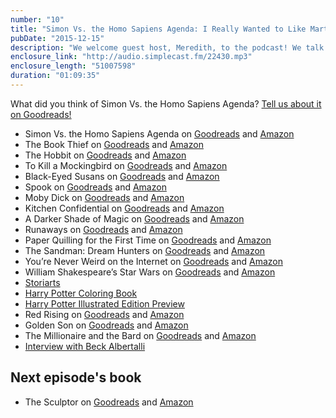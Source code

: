 ```yaml
---
number: "10"
title: "Simon Vs. the Homo Sapiens Agenda: I Really Wanted to Like Martin!"
pubDate: "2015-12-15"
description: "We welcome guest host, Meredith, to the podcast! We talk about the start of the Eclectic Read-a-thon starting the evening of Dec 19. We list our book wish list for Christmas; just message us for our addresses. And we discuss emotions during the high school years."
enclosure_link: "http://audio.simplecast.fm/22430.mp3"
enclosure_length: "51007598"
duration: "01:09:35"
---
```

What did you think of Simon Vs. the Homo Sapiens Agenda? [Tell us about it on Goodreads!](https://www.goodreads.com/topic/show/17607770-simon-vs-the-homo-sapiens-agenda)

- Simon Vs. the Homo Sapiens Agenda on [Goodreads](https://www.goodreads.com/book/show/19547856-simon-vs-the-homo-sapiens-agenda?ac=1&from_search=1) and [Amazon](http://amzn.com/B00LSRXJKC)
- The Book Thief on [Goodreads](https://www.goodreads.com/book/show/19063.The_Book_Thief?from_search=true&search_version=service) and [Amazon](http://amzn.com/B000XUBFE2)
- The Hobbit on [Goodreads](https://www.goodreads.com/book/show/5907.The_Hobbit?from_search=true&search_version=service) and [Amazon](http://amzn.com/B0079KT81G)
- To Kill a Mockingbird on [Goodreads](https://www.goodreads.com/book/show/2657.To_Kill_a_Mockingbird?from_search=true&search_version=service) and [Amazon](http://amzn.com/B00K0OI42W)
- Black-Eyed Susans on [Goodreads](https://www.goodreads.com/book/show/23746004-black-eyed-susans?ac=1&from_search=1) and [Amazon](http://amzn.com/B00K0OI42W)
- Spook on [Goodreads](https://www.goodreads.com/book/show/14990.Spook?from_search=true&search_version=service) and [Amazon](http://amzn.com/B0041OTAU2)
- Moby Dick on [Goodreads](https://www.goodreads.com/book/show/3209693-moby-dick?from_search=true&search_version=service) and [Amazon](http://amzn.com/B004TRXX7C)
- Kitchen Confidential on [Goodreads](https://www.goodreads.com/book/show/33313.Kitchen_Confidential?from_search=true&search_version=service) and [Amazon](http://amzn.com/B002UM5BXW)
- A Darker Shade of Magic on [Goodreads](https://www.goodreads.com/book/show/22055262-a-darker-shade-of-magic?from_search=true&search_version=service) and [Amazon](http://amzn.com/B00ME0TBFE)
- Runaways on [Goodreads](https://www.goodreads.com/book/show/7389.Runaways_Vol_1?from_search=true&search_version=service) and [Amazon](http://amzn.com/B00AAJR2EI)
- Paper Quilling for the First Time on [Goodreads](https://www.goodreads.com/book/show/2853534-paper-quilling-for-the-first-time?from_search=true&search_version=service) and [Amazon](http://amzn.com/1600595898)
- The Sandman: Dream Hunters on [Goodreads](https://www.goodreads.com/book/show/6307034-the-sandman?from_search=true&search_version=service) and [Amazon](http://amzn.com/1401224288)
- You’re Never Weird on the Internet on [Goodreads](https://www.goodreads.com/book/show/23705512-you-re-never-weird-on-the-internet?from_search=true&search_version=service) and [Amazon](http://amzn.com/B00QNW8KR4)
- William Shakespeare’s Star Wars on [Goodreads](https://www.goodreads.com/book/show/17262540-william-shakespeare-s-star-wars?from_search=true&search_version=service) and [Amazon](http://amzn.com/1594746370)
- [Storiarts](http://storiarts.com/)
- [Harry Potter Coloring Book](http://amzn.com/1338029991)
- [Harry Potter Illustrated Edition Preview](http://www.hypable.com/harry-potter-illustrated-edition-preview/)
- Red Rising on [Goodreads](https://www.goodreads.com/book/show/15839976-red-rising?from_search=true&search_version=service) and [Amazon](http://amzn.com/B00CVS2J80)
- Golden Son on [Goodreads](https://www.goodreads.com/book/show/18966819-golden-son?from_search=true&search_version=service) and [Amazon](http://amzn.com/B00I765ZEU)
- The Millionaire and the Bard on [Goodreads](https://www.goodreads.com/book/show/22609466-the-millionaire-and-the-bard?from_search=true&search_version=service) and [Amazon](http://amzn.com/B00LD1S4BM)
- [Interview with Beck Albertalli](http://www.fizzygrrl.com/fizzy-fangirling-interview-becky-albertalli/#.VmT2tPmrTIU)

## Next episode's book

- The Sculptor on [Goodreads](http://www.goodreads.com/book/show/22040598-the-sculptor?from_search=true&search_version=service) and [Amazon](http://amzn.com/B00SSJFO10)
